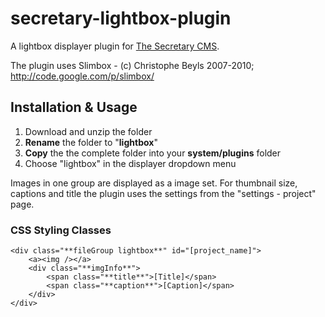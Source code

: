 secretary-lightbox-plugin
=========================

A lightbox displayer plugin for [The Secretary CMS](http://thesecretary.org). 

The plugin uses Slimbox - (c) Christophe Beyls 2007-2010; http://code.google.com/p/slimbox/


## Installation & Usage
1. Download and unzip the folder
2. **Rename** the folder to "**lightbox**"
3. **Copy** the the complete folder into your **system/plugins** folder
4. Choose "lightbox" in the displayer dropdown menu

Images in one group are displayed as a image set. For thumbnail size, captions and title the plugin uses the settings from the "settings - project" page.

### CSS Styling Classes

	<div class="**fileGroup lightbox**" id="[project_name]">
		<a><img /></a>
		<div class="**imgInfo**">
			<span class="**title**">[Title]</span>
			<span class="**caption**">[Caption]</span>
		</div>
	</div>
